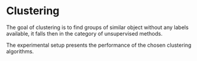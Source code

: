# Clustering
The goal of clustering is to find groups of similar object without any labels available, it falls then in
the category of unsupervised methods.

The experimental setup presents the performance of the chosen clustering algorithms.
